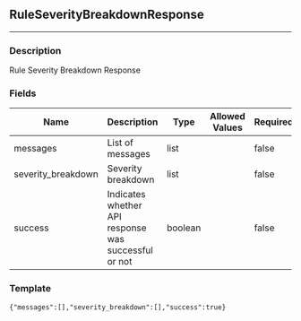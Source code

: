 ## RuleSeverityBreakdownResponse
---
### Description
Rule Severity Breakdown Response
### Fields
| Name | Description | Type | Allowed Values | Required |
| ---- | ----------- | ---- | -------------- | -------- |
| messages | List of messages | list |  | false |
| severity_breakdown | Severity breakdown | list |  | false |
| success | Indicates whether API response was successful or not | boolean |  | false |
### Template
```
{"messages":[],"severity_breakdown":[],"success":true}
```
